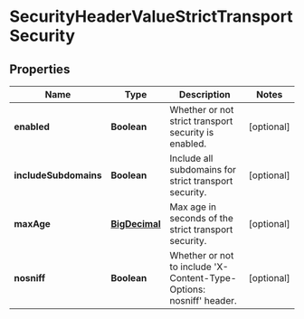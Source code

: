 # SecurityHeaderValueStrictTransportSecurity

## Properties
Name | Type | Description | Notes
------------ | ------------- | ------------- | -------------
**enabled** | **Boolean** | Whether or not strict transport security is enabled. |  [optional]
**includeSubdomains** | **Boolean** | Include all subdomains for strict transport security. |  [optional]
**maxAge** | [**BigDecimal**](BigDecimal.md) | Max age in seconds of the strict transport security. |  [optional]
**nosniff** | **Boolean** | Whether or not to include &#x27;X-Content-Type-Options: nosniff&#x27; header. |  [optional]
